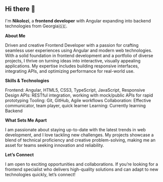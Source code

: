 ## Hi there 👋

I'm **Nikolozi**, a **frontend developer** with Angular expanding into backend technologies from Georgia🇬🇪.

**About Me**

Driven and creative Frontend Developer with a passion for crafting seamless user experiences using Angular and modern web technologies. With a solid foundation in frontend development and a portfolio of diverse projects, I thrive on turning ideas into interactive, visually appealing applications. My expertise includes building responsive interfaces, integrating APIs, and optimizing performance for real-world use.

**Skills & Technologies**

Frontend: Angular, HTML5, CSS3, TypeScript, JavaScript, Responsive Design
APIs: RESTful integration, working with mock/public APIs for rapid prototyping
Tooling: Git, GitHub, Agile workflows
Collaboration: Effective communicator, team player, quick learner
Learning: Currently learning Backend

**What Sets Me Apart**

I am passionate about staying up-to-date with the latest trends in web development, and I love tackling new challenges. My projects showcase a blend of technical proficiency and creative problem-solving, making me an asset for teams seeking innovation and reliability.

**Let’s Connect**

I am open to exciting opportunities and collaborations. If you’re looking for a frontend specialist who delivers high-quality solutions and can adapt to new technologies quickly, let’s connect!
